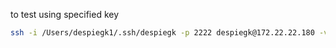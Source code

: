 
to test using specified key

```bash
ssh -i /Users/despiegk1/.ssh/despiegk -p 2222 despiegk@172.22.22.180 -vvv
```